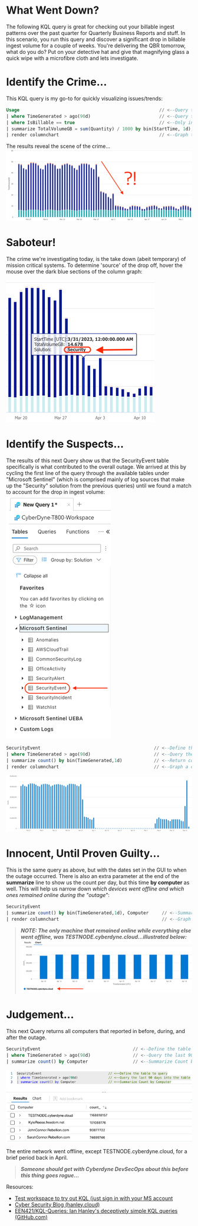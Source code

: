 # What Went Down? 
The following KQL query is great for checking out your billable ingest patterns over the past quarter for Quarterly Business Reports and stuff. In this scenario, you run this query and discover a significant drop in billable ingest volume for a couple of weeks. You're delivering the QBR tomorrow, what do you do? Put on your detective hat and give that magnifying glass a quick wipe with a microfibre cloth and lets investigate.  

# Identify the Crime...
This KQL query is my go-to for quickly visualizing issues/trends:
```sql
Usage                                                     // <--Query the Usage table
| where TimeGenerated > ago(90d)                          // <--Query the last 90 days
| where IsBillable == true                                // <--Only include 'billable' date
| summarize TotalVolumeGB = sum(Quantity) / 1000 by bin(StartTime, 1d), Solution // <--Chop it up into GB per Day
| render columnchart                                      // <--Graph the results
```
The results reveal the scene of the crime...
![](/assets/img/Detective3/crime.png)

# Saboteur! 
The crime we're investigating today, is the take down (abeit temporary) of mission critical systems. To determine 'source' of the drop off, hover the mouse over the dark blue sections of the column graph:

![](/assets/img/Detective3/SecuritySolution.png)

# Identify the Suspects...
The results of this next Query show us that the SecurityEvent table specifically is what contributed to the overall outage. We arrived at this by cycling the first line of the query through the available tables under "Microsoft Sentinel" (which is comprised mainly of log sources that make up the "Security" solution from the previous queries) until we found a match to account for the drop in ingest volume:
![](/assets/img/Detective3/SecurityEventTable.png)
```sql
SecurityEvent                                           // <--Define the table to query
| where TimeGenerated > ago(90d)                        // <--Query the last 90 days into the table
| summarize count() by bin(TimeGenerated,1d)            // <--Return count per day
| render columnchart                                    // <--Graph a column chart
```
![](/assets/img/Detective3/culprit.png)

# Innocent, Until Proven Guilty...
This is the same query as above, but with the dates set in the GUI to when the outage occurred. There is also an extra parameter at the end of the **summarize** line to show us the count per day, but this time **by computer** as well. This will help us narrow down _which devices went offline and which ones remained online during the "outage"_:
```sql
SecurityEvent                                   
| summarize count() by bin(TimeGenerated,1d), Computer	   // <--Summarize count per computer per day
| render columnchart                                       // <--Graph the results 
```
> **_NOTE: The only machine that remained online while everything else went offline, was TESTNODE.cyberdyne.cloud...illustrated below:_**
![](/assets/img/Detective3/innocent.png)

# Judgement... 
This next Query returns all computers that reported in before, during, and after the outage.  
```sql
SecurityEvent                                   // <--Define the table to query
| where TimeGenerated > ago(90d)                // <--Query the last 90 days into the table
| summarize count() by Computer                 // <--Summarize Count by Computer
```
![](/assets/img/Detective3/Judgement.png)

The entire network went offline, except TESTNODE.cyberdyne.cloud, for a brief period back in April.
<br/>
> **_Someone should get with Cyberdyne DevSecOps about this before this thing goes rogue..._**

Resources:
- [Test workspace to try out KQL (just sign in with your MS account](https://portal.azure.com/#view/Microsoft_OperationsManagementSuite_Workspace/LogsDemo.ReactView)
- [Cyber Security Blog (hanley.cloud)](https://www.hanley.cloud/)
- [EEN421/KQL-Queries: Ian Hanley's deceptively simple KQL queries (GitHub.com)](https://github.com/EEN421/KQL-Queries)

